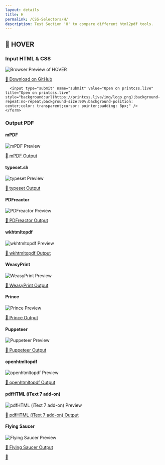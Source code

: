 ```yaml
---
layout: details
title: H
permalink: /CSS-Selectors/H/
description: Test Section 'H' to compare different html2pdf tools.
---
```




## 🔬 HOVER

### Input HTML & CSS

<div class="browser-mockup with-url">
    <div>
        <img src="/html2pdf/{{ page.path }}/../browser_screenshot__html_CSS_Selectors_H_hover.html.pdf.png" alt="Browser Preview of HOVER" />
    </div>
</div>
<p>
    <a href="https://raw.githubusercontent.com/azettl/compare.html2pdf.tools/master//html/CSS%20Selectors/H/hover.html" target="_blank" rel="noopener">📄 Download on GitHub</a>
    <form method="POST" action="https://printcss.live/open" target="_blank">
      <input type="hidden" name="css" value="" />
      <input type="hidden" name="html" value="PCFET0NUWVBFIGh0bWw+CjwhLS0gU2FtcGxlIGZyb20gaHR0cHM6Ly9jc3MtdHJpY2tzLmNvbS9hbG1hbmFjL3NlbGVjdG9ycy9oL2hvdmVyLyAtLT4KPGh0bWwgbGFuZz0iZW4iPgogICAgPGhlYWQ+CiAgICAgICAgPHN0eWxlPgogICAgICAgIGE6aG92ZXIgewogIGNvbG9yOiBncmVlbjsKICB0ZXh0LWRlY29yYXRpb246IHVuZGVybGluZSBvdmVybGluZTsKfQogICAgICAgIDwvc3R5bGU+CiAgICA8L2hlYWQ+CiAgICA8Ym9keT4KICAgICAgICA8YSBocmVmPSJodHRwczovL2dvb2dsZS5jb20iPkdvIHRvIEdvb2dsZTwvYT4KICAgIDwvYm9keT4KPC9odG1sPg==" />
      
      <input type="submit" name="submit" value="Open on printcss.live" title="Open on printcss.live" style="background:url(https://printcss.live/img/logo.png);background-repeat:no-repeat;background-size:90%;background-position: center;color: transparent;cursor: pointer;padding: 8px;" />
    </form>
</p>

### Output PDF

<div class="details-boxes">
    <div>
        <h4>mPDF</h4>
        <img src="/html2pdf/{{ page.path }}/../mpdf__html_CSS_Selectors_H_hover.html.png" alt="mPDF Preview" />
        <p>
            <a href="/html2pdf/{{ page.path }}/../mpdf__html_CSS_Selectors_H_hover.html.pdf" target="_blank">📕 mPDF Output</a>
        </p>
    </div>
    <div>
        <h4>typeset.sh</h4>
        <img src="/html2pdf/{{ page.path }}/../typeset__html_CSS_Selectors_H_hover.html.png" alt="typeset Preview" />
        <p>
            <a href="/html2pdf/{{ page.path }}/../typeset__html_CSS_Selectors_H_hover.html.pdf" target="_blank">📕 typeset Output</a>
        </p>
    </div>
    <div>
        <h4>PDFreactor</h4>
        <img src="/html2pdf/{{ page.path }}/../pdfreactor__html_CSS_Selectors_H_hover.html.png" alt="PDFreactor Preview" />
        <p>
            <a href="/html2pdf/{{ page.path }}/../pdfreactor__html_CSS_Selectors_H_hover.html.pdf" target="_blank">📕 PDFreactor Output</a>
        </p>
    </div>
    <div>
        <h4>wkhtmltopdf</h4>
        <img src="/html2pdf/{{ page.path }}/../wkhtmltopdf__html_CSS_Selectors_H_hover.html.png" alt="wkhtmltopdf Preview" />
        <p>
            <a href="/html2pdf/{{ page.path }}/../wkhtmltopdf__html_CSS_Selectors_H_hover.html.pdf" target="_blank">📕 wkhtmltopdf Output</a>
        </p>
    </div>
    <div>
        <h4>WeasyPrint</h4>
        <img src="/html2pdf/{{ page.path }}/../weasyprint__html_CSS_Selectors_H_hover.html.png" alt="WeasyPrint Preview" />
        <p>
            <a href="/html2pdf/{{ page.path }}/../weasyprint__html_CSS_Selectors_H_hover.html.pdf" target="_blank">📕 WeasyPrint Output</a>
        </p>
    </div>
    <div>
        <h4>Prince</h4>
        <img src="/html2pdf/{{ page.path }}/../princexml__html_CSS_Selectors_H_hover.html.png" alt="Prince Preview" />
        <p>
            <a href="/html2pdf/{{ page.path }}/../princexml__html_CSS_Selectors_H_hover.html.pdf" target="_blank">📕 Prince Output</a>
        </p>
    </div>
    <div>
        <h4>Puppeteer</h4>
        <img src="/html2pdf/{{ page.path }}/../puppeteer__html_CSS_Selectors_H_hover.html.png" alt="Puppeteer Preview" />
        <p>
            <a href="/html2pdf/{{ page.path }}/../puppeteer__html_CSS_Selectors_H_hover.html.pdf" target="_blank">📕 Puppeteer Output</a>
        </p>
    </div>
    <div>
        <h4>openhtmltopdf</h4>
        <img src="/html2pdf/{{ page.path }}/../openhtmltopdf__html_CSS_Selectors_H_hover.html.png" alt="openhtmltopdf Preview" />
        <p>
            <a href="/html2pdf/{{ page.path }}/../openhtmltopdf__html_CSS_Selectors_H_hover.html.pdf" target="_blank">📕 openhtmltopdf Output</a>
        </p>
    </div>
    <div>
        <h4>pdfHTML (iText 7 add-on)</h4>
        <img src="/html2pdf/{{ page.path }}/../itextpdfhtml__html_CSS_Selectors_H_hover.html.png" alt="pdfHTML (iText 7 add-on) Preview" />
        <p>
            <a href="/html2pdf/{{ page.path }}/../itextpdfhtml__html_CSS_Selectors_H_hover.html.pdf" target="_blank">📕 pdfHTML (iText 7 add-on) Output</a>
        </p>
    </div>
    <div>
        <h4>Flying Saucer</h4>
        <img src="/html2pdf/{{ page.path }}/../flyingsaucer__html_CSS_Selectors_H_hover.html.png" alt="Flying Saucer Preview" />
        <p>
            <a href="/html2pdf/{{ page.path }}/../flyingsaucer__html_CSS_Selectors_H_hover.html.pdf" target="_blank">📕 Flying Saucer Output</a>
        </p>
    </div>
</div>

<a href="#top" class="rocket-outer">
    <span class="rocket">🚀</span>
</a>


